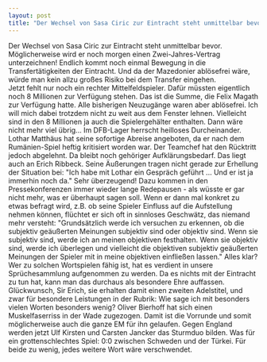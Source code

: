 ```yaml
---
layout: post
title: "Der Wechsel von Sasa Ciric zur Eintracht steht unmittelbar bevor."
---
```


Der Wechsel von Sasa Ciric zur Eintracht steht unmittelbar bevor. Möglicherweise wird er noch morgen einen Zwei-Jahres-Vertrag unterzeichnen! Endlich kommt noch einmal Bewegung in die Transfertätigkeiten der Eintracht. Und da der Mazedonier ablösefrei wäre, würde man kein allzu großes Risiko bei dem Transfer eingehen.  
Jetzt fehlt nur noch ein rechter Mittelfeldspieler. Dafür müssten eigentlich noch 8 Millionen zur Verfügung stehen. Das ist die Summe, die Felix Magath zur Verfügung hatte. Alle bisherigen Neuzugänge waren aber ablösefrei. Ich will mich dabei trotzdem nicht zu weit aus dem Fenster lehnen. Vielleicht sind in den 8 Millionen ja auch die Spielergehälter enthalten. Dann wäre nicht mehr viel übrig... Im DFB-Lager herrscht heilloses Durcheinander. Lothar Matthäus hat seine sofortige Abreise angeboten, da er nach dem Rumänien-Spiel heftig kritisiert worden war. Der Teamchef hat den Rücktritt jedoch abgelehnt. Da bleibt noch gehöriger Aufklärungsbedarf. Das liegt auch an Erich Ribbeck. Seine Äußerungen tragen nicht gerade zur Erhellung der Situation bei: "Ich habe mit Lothar ein Gespräch geführt ... Und er ist ja immerhin noch da." Sehr überzeugend! Dazu kommen in den Pressekonferenzen immer wieder lange Redepausen - als wüsste er gar nicht mehr, was er überhaupt sagen soll. Wenn er dann mal konkret zu etwas befragt wird, z.B. ob seine Spieler Einfluss auf die Aufstellung nehmen können, flüchtet er sich oft in sinnloses Geschwätz, das niemand mehr versteht: "Grundsätzlich werde ich versuchen zu erkennen, ob die subjektiv geäußerten Meinungen subjektiv sind oder objektiv sind. Wenn sie subjektiv sind, werde ich an meinen objektiven festhalten. Wenn sie objektiv sind, werde ich überlegen und vielleicht die objektiven subjektiv geäußerten Meinungen der Spieler mit in meine objektiven einfließen lassen." Alles klar? Wer zu solchen Wortspielen fähig ist, hat es verdient in unsere Sprüchesammlung aufgenommen zu werden. Da es nichts mit der Eintracht zu tun hat, kann man das durchaus als besondere Ehre auffassen. Glückwunsch, Sir Erich, sie erhalten damit einen zweiten Adelstitel, und zwar für besondere Leistungen in der Rubrik: Wie sage ich mit besonders vielen Worten besonders wenig? Oliver Bierhoff hat sich einen Muskelfaserriss in der Wade zugezogen. Damit ist die Vorrunde und somit möglicherweise auch die ganze EM für ihn gelaufen. Gegen England werden jetzt Ulf Kirsten und Carsten Jancker das Sturmduo bilden. Was für ein grottenschlechtes Spiel: 0:0 zwischen Schweden und der Türkei. Für beide zu wenig, jedes weitere Wort wäre verschwendet.

